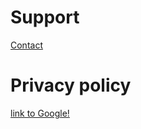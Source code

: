  # Support
 
   [Contact](mailto:summitwolf@me.com)

# Privacy policy

 [link to Google!](http://google.com)
